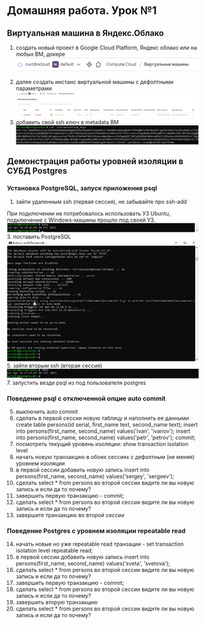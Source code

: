 # Домашняя работа. Урок №1

## Виртуальная машина в Яндекс.Облако
1. создать новый проект в Google Cloud Platform, Яндекс облако или на любых ВМ, докере
![Новый проект в Яндекс.Облако](/images/img1.jpg "Проект в Яндекс.Облако")
3. далее создать инстанс виртуальной машины с дефолтными параметрами
![Экземпляр виртуальной машины в Яндекс.Облако](/images/img2.jpg "Экземпляр ВМ в Яндекс.Облако")
5. добавить свой ssh ключ в metadata ВМ
![Публичный ключ для виртуальной машины в Яндекс.Облако](/images/img3.jpg "Публичный ключ")

## Демонстрация работы уровней изоляции в СУБД Postgres
### Установка PostgreSQL, запуск приложения psql
1. зайти удаленным ssh (первая сессия), не забывайте про ssh-add

При подключении не потребовалось использовать УЗ Ubuntu, подключение с Windows-машины прошло под своей УЗ.
![Первая сессия через SSH](/images/img4.jpg "Первая сессия через SSH")
3. поставить PostgreSQL
![Результат установки Postgres 15](/images/img5.jpg "Результат установки Postgres 15")
5. зайти вторым ssh (вторая сессия)
![Вторая сессия через SSH](/images/img6.jpg "Вторая сессия через SSH")
7. запустить везде psql из под пользователя postgres
### Поведение psql с отключенной опцие auto commit
5. выключить auto commit
6. сделать в первой сессии новую таблицу и наполнить ее данными create table persons(id serial, first_name text, second_name text); insert into persons(first_name, second_name) values('ivan', 'ivanov'); insert into persons(first_name, second_name) values('petr', 'petrov'); commit;
7. посмотреть текущий уровень изоляции: show transaction isolation level
8. начать новую транзакцию в обоих сессиях с дефолтным (не меняя) уровнем изоляции
9. в первой сессии добавить новую запись insert into persons(first_name, second_name) values('sergey', 'sergeev');
10. сделать select * from persons во второй сессии
видите ли вы новую запись и если да то почему?
11. завершить первую транзакцию - commit;
12. сделать select * from persons во второй сессии
видите ли вы новую запись и если да то почему?
13. завершите транзакцию во второй сессии
### Поведение Postgres с уровнем изоляции repeatable read
14. начать новые но уже repeatable read транзации - set transaction isolation level repeatable read;
15. в первой сессии добавить новую запись insert into persons(first_name, second_name) values('sveta', 'svetova');
16. сделать select * from persons во второй сессии
видите ли вы новую запись и если да то почему?
17. завершить первую транзакцию - commit;
18. сделать select * from persons во второй сессии
видите ли вы новую запись и если да то почему?
19. завершить вторую транзакцию
20. сделать select * from persons во второй сессии
видите ли вы новую запись и если да то почему?
